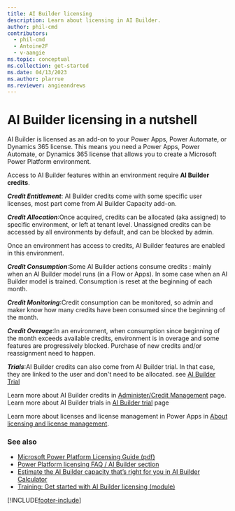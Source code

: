 ```yaml
---
title: AI Builder licensing
description: Learn about licensing in AI Builder.
author: phil-cmd
contributors:
  - phil-cmd
  - Antoine2F
  - v-aangie
ms.topic: conceptual
ms.collection: get-started
ms.date: 04/13/2023
ms.author: plarrue
ms.reviewer: angieandrews
---
```


# AI Builder licensing in a nutshell

AI Builder is licensed as an add-on to your Power Apps, Power Automate, or Dynamics 365 license. This means you need a Power Apps, Power Automate, or Dynamics 365 license that allows you to create a Microsoft Power Platform environment.

Access to AI Builder features within an environment require **AI Builder credits**.

***Credit Entitlement***:  AI Builder credits come with some specific user licenses, most part come from AI Builder Capacity add-on. 

***Credit Allocation***:Once acquired, credits can be allocated (aka assigned) to specific environment, or left at tenant level. Unassigned credits can be accessed by all environments by default, and can be blocked by admin.

Once an environment has access to credits, AI Builder features are enabled in this environment.

***Credit Consumption***:Some AI Builder actions consume credits : mainly when an AI Builder model runs (in a Flow or Apps). In some case when an AI Builder model is trained. Consumption is reset at the beginning of each month.

***Credit Monitoring***:Credit consumption can be monitored, so admin and maker know how many credits have been consumed since the beginning of the month. 

***Credit Overage***:In an environment, when consumption since beginning of the month exceeds available credits, environment is in overage and some features are progressively blocked. Purchase of new credits and/or reassignment need to happen. 

***Trials***:AI Builder credits can also come from AI Builder trial. In that case, they are linked to the user and don't need to be allocated. see [AI Builder Trial](/#AI-Builder-Trial)

Learn more about AI Builder credits  in  [Administer/Credit Management](credit-management.md) page. 
Learn more about AI Builder trials in [AI Builder trial](ai-builder-trials.md) page

Learn more about licenses and license management in Power Apps in [About licensing and license management](/power-platform/admin/wp-license-management).

### See also

- [Microsoft Power Platform Licensing Guide (pdf)](https://go.microsoft.com/fwlink/?LinkId=2085130)
- [Power Platform licensing FAQ / AI Builder section](/power-platform/admin/powerapps-flow-licensing-faq#ai-builder)
- [Estimate the AI Builder capacity that’s right for you in AI Builder Calculator](https://powerapps.microsoft.com/ai-builder-calculator/)
- [Training: Get started with AI Builder licensing (module)](/training/modules/get-started-with-ai-builder-licensing/)


[!INCLUDE[footer-include](includes/footer-banner.md)]
